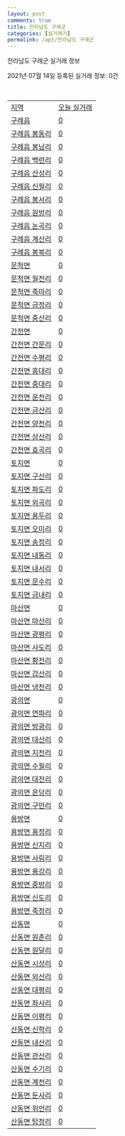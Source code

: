 ```yaml
---
layout: post
comments: true
title: 전라남도 구례군
categories: [실거래가]
permalink: /apt/전라남도 구례군
---
```


전라남도 구례군 실거래 정보

2021년 07월 14일 등록된 실거래 정보: 0건

<script type="text/javascript">
  google.charts.load('current', {'packages':['corechart']});
  google.charts.setOnLoadCallback(drawChart);

  function drawChart() {
    var data = google.visualization.arrayToDataTable([['거래일', '매매', '전월세', '전매'], ['20-07', 6, 1, 0], ['20-08', 14, 0, 0], ['20-09', 7, 1, 0], ['20-10', 10, 0, 0], ['20-11', 10, 0, 0], ['20-12', 5, 0, 0], ['21-01', 5, 0, 0], ['21-02', 3, 1, 0], ['21-03', 6, 1, 0], ['21-04', 7, 1, 0], ['21-05', 6, 3, 1], ['21-06', 4, 1, 0], ['21-07', 2, 0, 0]]);

    var options = {
      title: '최근 1년간 유형별 거래량 추이',
      legend: { position: 'bottom' }
    };

    var chart = new google.visualization.LineChart(document.getElementById('columnchart_material'));
    chart.draw(data, (options));
  }
</script>

<div id="columnchart_material" style="width: 95%; margin-left: -35px"></div>
<br>
<table class="sortable">
  <tr>
    <td><a href="#">지역</a></td>
    <td><a href="#">오늘 실거래</a></td>
  </tr>

  
  <tr class="item">
    <td><a href="전라남도 구례군 구례읍">구례읍</a></td>
    <td><a href="전라남도 구례군 구례읍">0</a></td>
  </tr>
    

  <tr class="item">
    <td><a href="전라남도 구례군 구례읍 봉동리">구례읍 봉동리</a></td>
    <td><a href="전라남도 구례군 구례읍 봉동리">0</a></td>
  </tr>
    

  <tr class="item">
    <td><a href="전라남도 구례군 구례읍 봉남리">구례읍 봉남리</a></td>
    <td><a href="전라남도 구례군 구례읍 봉남리">0</a></td>
  </tr>
    

  <tr class="item">
    <td><a href="전라남도 구례군 구례읍 백련리">구례읍 백련리</a></td>
    <td><a href="전라남도 구례군 구례읍 백련리">0</a></td>
  </tr>
    

  <tr class="item">
    <td><a href="전라남도 구례군 구례읍 산성리">구례읍 산성리</a></td>
    <td><a href="전라남도 구례군 구례읍 산성리">0</a></td>
  </tr>
    

  <tr class="item">
    <td><a href="전라남도 구례군 구례읍 신월리">구례읍 신월리</a></td>
    <td><a href="전라남도 구례군 구례읍 신월리">0</a></td>
  </tr>
    

  <tr class="item">
    <td><a href="전라남도 구례군 구례읍 봉서리">구례읍 봉서리</a></td>
    <td><a href="전라남도 구례군 구례읍 봉서리">0</a></td>
  </tr>
    

  <tr class="item">
    <td><a href="전라남도 구례군 구례읍 원방리">구례읍 원방리</a></td>
    <td><a href="전라남도 구례군 구례읍 원방리">0</a></td>
  </tr>
    

  <tr class="item">
    <td><a href="전라남도 구례군 구례읍 논곡리">구례읍 논곡리</a></td>
    <td><a href="전라남도 구례군 구례읍 논곡리">0</a></td>
  </tr>
    

  <tr class="item">
    <td><a href="전라남도 구례군 구례읍 계산리">구례읍 계산리</a></td>
    <td><a href="전라남도 구례군 구례읍 계산리">0</a></td>
  </tr>
    

  <tr class="item">
    <td><a href="전라남도 구례군 구례읍 봉북리">구례읍 봉북리</a></td>
    <td><a href="전라남도 구례군 구례읍 봉북리">0</a></td>
  </tr>
    

  <tr class="item">
    <td><a href="전라남도 구례군 문척면">문척면</a></td>
    <td><a href="전라남도 구례군 문척면">0</a></td>
  </tr>
    

  <tr class="item">
    <td><a href="전라남도 구례군 문척면 월전리">문척면 월전리</a></td>
    <td><a href="전라남도 구례군 문척면 월전리">0</a></td>
  </tr>
    

  <tr class="item">
    <td><a href="전라남도 구례군 문척면 죽마리">문척면 죽마리</a></td>
    <td><a href="전라남도 구례군 문척면 죽마리">0</a></td>
  </tr>
    

  <tr class="item">
    <td><a href="전라남도 구례군 문척면 금정리">문척면 금정리</a></td>
    <td><a href="전라남도 구례군 문척면 금정리">0</a></td>
  </tr>
    

  <tr class="item">
    <td><a href="전라남도 구례군 문척면 중산리">문척면 중산리</a></td>
    <td><a href="전라남도 구례군 문척면 중산리">0</a></td>
  </tr>
    

  <tr class="item">
    <td><a href="전라남도 구례군 간전면">간전면</a></td>
    <td><a href="전라남도 구례군 간전면">0</a></td>
  </tr>
    

  <tr class="item">
    <td><a href="전라남도 구례군 간전면 간문리">간전면 간문리</a></td>
    <td><a href="전라남도 구례군 간전면 간문리">0</a></td>
  </tr>
    

  <tr class="item">
    <td><a href="전라남도 구례군 간전면 수평리">간전면 수평리</a></td>
    <td><a href="전라남도 구례군 간전면 수평리">0</a></td>
  </tr>
    

  <tr class="item">
    <td><a href="전라남도 구례군 간전면 흥대리">간전면 흥대리</a></td>
    <td><a href="전라남도 구례군 간전면 흥대리">0</a></td>
  </tr>
    

  <tr class="item">
    <td><a href="전라남도 구례군 간전면 중대리">간전면 중대리</a></td>
    <td><a href="전라남도 구례군 간전면 중대리">0</a></td>
  </tr>
    

  <tr class="item">
    <td><a href="전라남도 구례군 간전면 운천리">간전면 운천리</a></td>
    <td><a href="전라남도 구례군 간전면 운천리">0</a></td>
  </tr>
    

  <tr class="item">
    <td><a href="전라남도 구례군 간전면 금산리">간전면 금산리</a></td>
    <td><a href="전라남도 구례군 간전면 금산리">0</a></td>
  </tr>
    

  <tr class="item">
    <td><a href="전라남도 구례군 간전면 양천리">간전면 양천리</a></td>
    <td><a href="전라남도 구례군 간전면 양천리">0</a></td>
  </tr>
    

  <tr class="item">
    <td><a href="전라남도 구례군 간전면 삼산리">간전면 삼산리</a></td>
    <td><a href="전라남도 구례군 간전면 삼산리">0</a></td>
  </tr>
    

  <tr class="item">
    <td><a href="전라남도 구례군 간전면 효곡리">간전면 효곡리</a></td>
    <td><a href="전라남도 구례군 간전면 효곡리">0</a></td>
  </tr>
    

  <tr class="item">
    <td><a href="전라남도 구례군 토지면">토지면</a></td>
    <td><a href="전라남도 구례군 토지면">0</a></td>
  </tr>
    

  <tr class="item">
    <td><a href="전라남도 구례군 토지면 구산리">토지면 구산리</a></td>
    <td><a href="전라남도 구례군 토지면 구산리">0</a></td>
  </tr>
    

  <tr class="item">
    <td><a href="전라남도 구례군 토지면 파도리">토지면 파도리</a></td>
    <td><a href="전라남도 구례군 토지면 파도리">0</a></td>
  </tr>
    

  <tr class="item">
    <td><a href="전라남도 구례군 토지면 외곡리">토지면 외곡리</a></td>
    <td><a href="전라남도 구례군 토지면 외곡리">0</a></td>
  </tr>
    

  <tr class="item">
    <td><a href="전라남도 구례군 토지면 용두리">토지면 용두리</a></td>
    <td><a href="전라남도 구례군 토지면 용두리">0</a></td>
  </tr>
    

  <tr class="item">
    <td><a href="전라남도 구례군 토지면 오미리">토지면 오미리</a></td>
    <td><a href="전라남도 구례군 토지면 오미리">0</a></td>
  </tr>
    

  <tr class="item">
    <td><a href="전라남도 구례군 토지면 송정리">토지면 송정리</a></td>
    <td><a href="전라남도 구례군 토지면 송정리">0</a></td>
  </tr>
    

  <tr class="item">
    <td><a href="전라남도 구례군 토지면 내동리">토지면 내동리</a></td>
    <td><a href="전라남도 구례군 토지면 내동리">0</a></td>
  </tr>
    

  <tr class="item">
    <td><a href="전라남도 구례군 토지면 내서리">토지면 내서리</a></td>
    <td><a href="전라남도 구례군 토지면 내서리">0</a></td>
  </tr>
    

  <tr class="item">
    <td><a href="전라남도 구례군 토지면 문수리">토지면 문수리</a></td>
    <td><a href="전라남도 구례군 토지면 문수리">0</a></td>
  </tr>
    

  <tr class="item">
    <td><a href="전라남도 구례군 토지면 금내리">토지면 금내리</a></td>
    <td><a href="전라남도 구례군 토지면 금내리">0</a></td>
  </tr>
    

  <tr class="item">
    <td><a href="전라남도 구례군 마산면">마산면</a></td>
    <td><a href="전라남도 구례군 마산면">0</a></td>
  </tr>
    

  <tr class="item">
    <td><a href="전라남도 구례군 마산면 마산리">마산면 마산리</a></td>
    <td><a href="전라남도 구례군 마산면 마산리">0</a></td>
  </tr>
    

  <tr class="item">
    <td><a href="전라남도 구례군 마산면 광평리">마산면 광평리</a></td>
    <td><a href="전라남도 구례군 마산면 광평리">0</a></td>
  </tr>
    

  <tr class="item">
    <td><a href="전라남도 구례군 마산면 사도리">마산면 사도리</a></td>
    <td><a href="전라남도 구례군 마산면 사도리">0</a></td>
  </tr>
    

  <tr class="item">
    <td><a href="전라남도 구례군 마산면 황전리">마산면 황전리</a></td>
    <td><a href="전라남도 구례군 마산면 황전리">0</a></td>
  </tr>
    

  <tr class="item">
    <td><a href="전라남도 구례군 마산면 갑산리">마산면 갑산리</a></td>
    <td><a href="전라남도 구례군 마산면 갑산리">0</a></td>
  </tr>
    

  <tr class="item">
    <td><a href="전라남도 구례군 마산면 냉천리">마산면 냉천리</a></td>
    <td><a href="전라남도 구례군 마산면 냉천리">0</a></td>
  </tr>
    

  <tr class="item">
    <td><a href="전라남도 구례군 광의면">광의면</a></td>
    <td><a href="전라남도 구례군 광의면">0</a></td>
  </tr>
    

  <tr class="item">
    <td><a href="전라남도 구례군 광의면 연파리">광의면 연파리</a></td>
    <td><a href="전라남도 구례군 광의면 연파리">0</a></td>
  </tr>
    

  <tr class="item">
    <td><a href="전라남도 구례군 광의면 방광리">광의면 방광리</a></td>
    <td><a href="전라남도 구례군 광의면 방광리">0</a></td>
  </tr>
    

  <tr class="item">
    <td><a href="전라남도 구례군 광의면 대산리">광의면 대산리</a></td>
    <td><a href="전라남도 구례군 광의면 대산리">0</a></td>
  </tr>
    

  <tr class="item">
    <td><a href="전라남도 구례군 광의면 지천리">광의면 지천리</a></td>
    <td><a href="전라남도 구례군 광의면 지천리">0</a></td>
  </tr>
    

  <tr class="item">
    <td><a href="전라남도 구례군 광의면 수월리">광의면 수월리</a></td>
    <td><a href="전라남도 구례군 광의면 수월리">0</a></td>
  </tr>
    

  <tr class="item">
    <td><a href="전라남도 구례군 광의면 대전리">광의면 대전리</a></td>
    <td><a href="전라남도 구례군 광의면 대전리">0</a></td>
  </tr>
    

  <tr class="item">
    <td><a href="전라남도 구례군 광의면 온당리">광의면 온당리</a></td>
    <td><a href="전라남도 구례군 광의면 온당리">0</a></td>
  </tr>
    

  <tr class="item">
    <td><a href="전라남도 구례군 광의면 구만리">광의면 구만리</a></td>
    <td><a href="전라남도 구례군 광의면 구만리">0</a></td>
  </tr>
    

  <tr class="item">
    <td><a href="전라남도 구례군 용방면">용방면</a></td>
    <td><a href="전라남도 구례군 용방면">0</a></td>
  </tr>
    

  <tr class="item">
    <td><a href="전라남도 구례군 용방면 용정리">용방면 용정리</a></td>
    <td><a href="전라남도 구례군 용방면 용정리">0</a></td>
  </tr>
    

  <tr class="item">
    <td><a href="전라남도 구례군 용방면 신지리">용방면 신지리</a></td>
    <td><a href="전라남도 구례군 용방면 신지리">0</a></td>
  </tr>
    

  <tr class="item">
    <td><a href="전라남도 구례군 용방면 사림리">용방면 사림리</a></td>
    <td><a href="전라남도 구례군 용방면 사림리">0</a></td>
  </tr>
    

  <tr class="item">
    <td><a href="전라남도 구례군 용방면 용강리">용방면 용강리</a></td>
    <td><a href="전라남도 구례군 용방면 용강리">0</a></td>
  </tr>
    

  <tr class="item">
    <td><a href="전라남도 구례군 용방면 중방리">용방면 중방리</a></td>
    <td><a href="전라남도 구례군 용방면 중방리">0</a></td>
  </tr>
    

  <tr class="item">
    <td><a href="전라남도 구례군 용방면 신도리">용방면 신도리</a></td>
    <td><a href="전라남도 구례군 용방면 신도리">0</a></td>
  </tr>
    

  <tr class="item">
    <td><a href="전라남도 구례군 용방면 죽정리">용방면 죽정리</a></td>
    <td><a href="전라남도 구례군 용방면 죽정리">0</a></td>
  </tr>
    

  <tr class="item">
    <td><a href="전라남도 구례군 산동면">산동면</a></td>
    <td><a href="전라남도 구례군 산동면">0</a></td>
  </tr>
    

  <tr class="item">
    <td><a href="전라남도 구례군 산동면 원촌리">산동면 원촌리</a></td>
    <td><a href="전라남도 구례군 산동면 원촌리">0</a></td>
  </tr>
    

  <tr class="item">
    <td><a href="전라남도 구례군 산동면 원달리">산동면 원달리</a></td>
    <td><a href="전라남도 구례군 산동면 원달리">0</a></td>
  </tr>
    

  <tr class="item">
    <td><a href="전라남도 구례군 산동면 시상리">산동면 시상리</a></td>
    <td><a href="전라남도 구례군 산동면 시상리">0</a></td>
  </tr>
    

  <tr class="item">
    <td><a href="전라남도 구례군 산동면 외산리">산동면 외산리</a></td>
    <td><a href="전라남도 구례군 산동면 외산리">0</a></td>
  </tr>
    

  <tr class="item">
    <td><a href="전라남도 구례군 산동면 대평리">산동면 대평리</a></td>
    <td><a href="전라남도 구례군 산동면 대평리">0</a></td>
  </tr>
    

  <tr class="item">
    <td><a href="전라남도 구례군 산동면 좌사리">산동면 좌사리</a></td>
    <td><a href="전라남도 구례군 산동면 좌사리">0</a></td>
  </tr>
    

  <tr class="item">
    <td><a href="전라남도 구례군 산동면 이평리">산동면 이평리</a></td>
    <td><a href="전라남도 구례군 산동면 이평리">0</a></td>
  </tr>
    

  <tr class="item">
    <td><a href="전라남도 구례군 산동면 신학리">산동면 신학리</a></td>
    <td><a href="전라남도 구례군 산동면 신학리">0</a></td>
  </tr>
    

  <tr class="item">
    <td><a href="전라남도 구례군 산동면 내산리">산동면 내산리</a></td>
    <td><a href="전라남도 구례군 산동면 내산리">0</a></td>
  </tr>
    

  <tr class="item">
    <td><a href="전라남도 구례군 산동면 관산리">산동면 관산리</a></td>
    <td><a href="전라남도 구례군 산동면 관산리">0</a></td>
  </tr>
    

  <tr class="item">
    <td><a href="전라남도 구례군 산동면 수기리">산동면 수기리</a></td>
    <td><a href="전라남도 구례군 산동면 수기리">0</a></td>
  </tr>
    

  <tr class="item">
    <td><a href="전라남도 구례군 산동면 계천리">산동면 계천리</a></td>
    <td><a href="전라남도 구례군 산동면 계천리">0</a></td>
  </tr>
    

  <tr class="item">
    <td><a href="전라남도 구례군 산동면 둔사리">산동면 둔사리</a></td>
    <td><a href="전라남도 구례군 산동면 둔사리">0</a></td>
  </tr>
    

  <tr class="item">
    <td><a href="전라남도 구례군 산동면 위안리">산동면 위안리</a></td>
    <td><a href="전라남도 구례군 산동면 위안리">0</a></td>
  </tr>
    

  <tr class="item">
    <td><a href="전라남도 구례군 산동면 탑정리">산동면 탑정리</a></td>
    <td><a href="전라남도 구례군 산동면 탑정리">0</a></td>
  </tr>
    


</table>


    